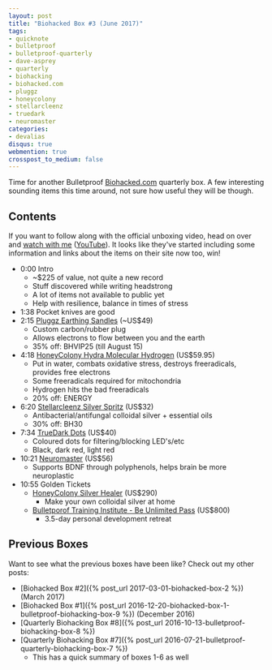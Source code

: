 ```yaml
---
layout: post
title: "Biohacked Box #3 (June 2017)"
tags:
- quicknote
- bulletproof
- bulletproof-quarterly
- dave-asprey
- quarterly
- biohacking
- biohacked.com
- pluggz
- honeycolony
- stellarcleenz
- truedark
- neuromaster
categories:
- devalias
disqus: true
webmention: true
crosspost_to_medium: false
---
```

Time for another Bulletproof [Biohacked.com](http://biohacked.com/) quarterly box. A few interesting sounding items this time around, not sure how useful they will be though.

## Contents

If you want to follow along with the official unboxing video, head on over and [watch with me](https://biohacked.com/BBQ217/) ([YouTube](https://www.youtube.com/watch?v=bx9AqTDZegM)). It looks like they've started including some information and links about the items on their site now too, win!

* 0:00 Intro
    * ~$225 of value, not quite a new record
    * Stuff discovered while writing headstrong
    * A lot of items not available to public yet
    * Help with resilience, balance in times of stress
* 1:38 Pocket knives are good
* 2:15 [Pluggz Earthing Sandles](http://www.pluggz.com/) (~US$49)
    * Custom carbon/rubber plug
    * Allows electrons to flow between you and the earth
    * 35% off: BHVIP25 (till August 15)
* 4:18 [HoneyColony Hydra Molecular Hydrogen](https://www.honeycolony.com/shop/molecular-hydrogen-hydra/) (US$59.95)
    * Put in water, combats oxidative stress, destroys freeradicals, provides free electrons
    * Some freeradicals required for mitochondria
    * Hydrogen hits the bad freeradicals
    * 20% off: ENERGY
* 6:20 [Stellarcleenz Silver Spritz](https://stellarcleenz.com/products/silver-spritz) (US$32)
    * Antibacterial/antifungal colloidal silver + essential oils
    * 30% off: BH30
* 7:34 [TrueDark Dots](https://biohacked.com/product/truedarkdots/) (US$40)
    * Coloured dots for filtering/blocking LED's/etc
    * Black, dark red, light red
* 10:21 [Neuromaster](https://www.bulletproof.com/neuromaster-30ct) (US$56)
    * Supports BDNF through polyphenols, helps brain be more neuroplastic
* 10:55 Golden Tickets
    * [HoneyColony Silver Healer](https://www.honeycolony.com/simply-transformative/silver-healer/) (US$290)
        * Make your own colloidal silver at home
    * [Bulletporof Training Institute - Be Unlimited Pass](http://www.bulletprooftraininginstitute.com/be-unlimited/) (US$800)
        * 3.5-day personal development retreat

## Previous Boxes

Want to see what the previous boxes have been like? Check out my other posts:

* [Biohacked Box #2]({% post_url 2017-03-01-biohacked-box-2 %}) (March 2017)
* [Biohacked Box #1]({% post_url 2016-12-20-biohacked-box-1-bulletproof-biohacking-box-9 %}) (December 2016)
* [Quarterly Biohacking Box #8]({% post_url 2016-10-13-bulletproof-biohacking-box-8 %})
* [Quarterly Biohacking Box #7]({% post_url 2016-07-21-bulletproof-quarterly-biohacking-box-7 %})
    * This has a quick summary of boxes 1-6 as well
